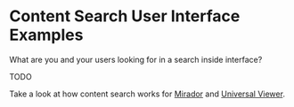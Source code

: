 # Content Search User Interface Examples

What are you and your users looking for in a search inside interface?

TODO

<!-- #todoplus:750 write introductory content search user interface section -->

Take a look at how content search works for [Mirador](mirador-search.md) and [Universal Viewer](uv-search.md).
